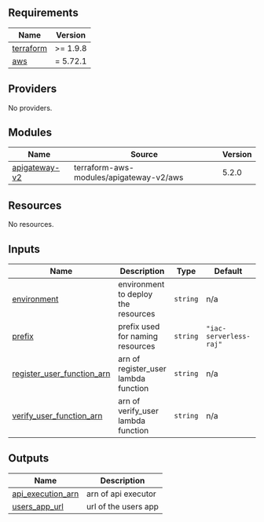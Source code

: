 <!-- BEGIN_TF_DOCS -->
## Requirements

| Name | Version |
|------|---------|
| <a name="requirement_terraform"></a> [terraform](#requirement\_terraform) | >= 1.9.8 |
| <a name="requirement_aws"></a> [aws](#requirement\_aws) | = 5.72.1 |

## Providers

No providers.

## Modules

| Name | Source | Version |
|------|--------|---------|
| <a name="module_apigateway-v2"></a> [apigateway-v2](#module\_apigateway-v2) | terraform-aws-modules/apigateway-v2/aws | 5.2.0 |

## Resources

No resources.

## Inputs

| Name | Description | Type | Default | Required |
|------|-------------|------|---------|:--------:|
| <a name="input_environment"></a> [environment](#input\_environment) | environment to deploy the resources | `string` | n/a | yes |
| <a name="input_prefix"></a> [prefix](#input\_prefix) | prefix used for naming resources | `string` | `"iac-serverless-raj"` | no |
| <a name="input_register_user_function_arn"></a> [register\_user\_function\_arn](#input\_register\_user\_function\_arn) | arn of register\_user lambda function | `string` | n/a | yes |
| <a name="input_verify_user_function_arn"></a> [verify\_user\_function\_arn](#input\_verify\_user\_function\_arn) | arn of verify\_user lambda function | `string` | n/a | yes |

## Outputs

| Name | Description |
|------|-------------|
| <a name="output_api_execution_arn"></a> [api\_execution\_arn](#output\_api\_execution\_arn) | arn of api executor |
| <a name="output_users_app_url"></a> [users\_app\_url](#output\_users\_app\_url) | url of the users app |
<!-- END_TF_DOCS -->